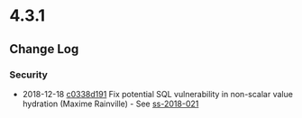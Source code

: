 # 4.3.1

<!--- Changes below this line will be automatically regenerated -->

## Change Log

### Security

 * 2018-12-18 [c0338d191](https://github.com/silverstripe/silverstripe-framework/commit/25bba49923a5a2cc90afcc64c58184b2fb0f2e20) Fix potential SQL vulnerability in non-scalar value hydration (Maxime Rainville) - See [ss-2018-021](https://www.silverstripe.org/download/security-releases/ss-2018-021)
